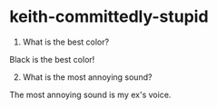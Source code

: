 # keith-committedly-stupid

1. What is the best color?

Black is the best color!

2. What is the most annoying sound?

The most annoying sound is my ex's voice. 